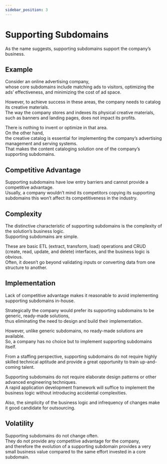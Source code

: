 ```yaml
---
sidebar_position: 3
---
```


# Supporting Subdomains

As the name suggests, supporting subdomains support the company’s business.

## Example

Consider an online advertising company,  
whose core subdomains include matching ads to visitors, optimizing the ads’ effectiveness, and minimizing the cost of ad space.

However, to achieve success in these areas, the company needs to catalog its creative materials.  
The way the company stores and indexes its physical creative materials, such as banners and landing pages, does not impact its profits.

There is nothing to invent or optimize in that area.  
On the other hand,  
the creative catalog is essential for implementing the company’s advertising management and serving systems.  
That makes the content cataloging solution one of the company’s supporting subdomains.

## Competitive Advantage

Supporting subdomains have low entry barriers and cannot provide a competitive advantage.  
Usually, a company wouldn’t mind its competitors copying its supporting subdomains this won’t affect its competitiveness in the industry.

## Complexity

The distinctive characteristic of supporting subdomains is the complexity of the solution’s business logic.  
Supporting subdomains are simple.

These are basic ETL (extract, transform, load) operations and CRUD (create, read, update, and delete) interfaces, and the business logic is obvious.  
Often, it doesn’t go beyond validating inputs or converting data from one structure to another.

## Implementation

Lack of competitive advantage makes it reasonable to avoid implementing supporting subdomains in-house.

Strategically the company would prefer its supporting subdomains to be generic, ready-made solutions,  
thus eliminating the need to design and build their implementation.

However, unlike generic subdomains, no ready-made solutions are available.  
So, a company has no choice but to implement supporting subdomains itself.

From a staffing perspective, supporting subdomains do not require highly skilled technical aptitude and provide a great opportunity to train up-and-coming talent.

Supporting subdomains do not require elaborate design patterns or other advanced engineering techniques.  
A rapid application development framework will suffice to implement the business logic without introducing accidental complexities.

Also, the simplicity of the business logic and infrequency of changes make it good candidate for outsourcing.

## Volatility

Supporting subdomains do not change often.  
They do not provide any competitive advantage for the company,  
and therefore the evolution of a supporting subdomain provides a very small business value compared to the same effort invested in a core subdomain.
